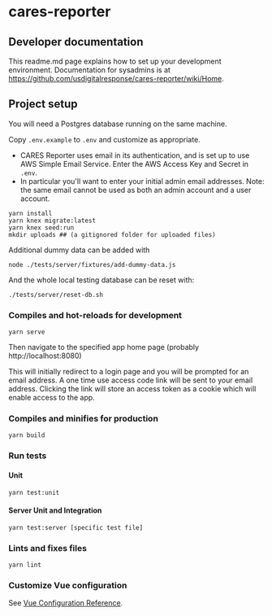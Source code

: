 # cares-reporter

## Developer documentation
This readme.md page explains how to set up your development environment. Documentation for sysadmins is at https://github.com/usdigitalresponse/cares-reporter/wiki/Home.

## Project setup
You will need a Postgres database running on the same machine.

Copy `.env.example` to `.env` and customize as appropriate.
* CARES Reporter uses email in its authentication, and is set up to use AWS Simple Email Service.  Enter the AWS Access Key and Secret in `.env`.
* In particular you'll want to enter your initial admin email addresses.  Note: the same email cannot be used as both an admin account and a user account.

```
yarn install
yarn knex migrate:latest
yarn knex seed:run
mkdir uploads ## (a gitignored folder for uploaded files)
```

Additional dummy data can be added with
```
node ./tests/server/fixtures/add-dummy-data.js
```

And the whole local testing database can be reset with:
```
./tests/server/reset-db.sh
```

### Compiles and hot-reloads for development
```
yarn serve
```

Then navigate to the specified app home page (probably http://localhost:8080)

This will initially redirect to a login page and you will be prompted for an email address. A one time use access code link will be sent to your email address. Clicking the link will store an access token as a cookie which will enable access to the app.

### Compiles and minifies for production
```
yarn build
```

### Run tests

#### Unit
```
yarn test:unit
```

#### Server Unit and Integration
```
yarn test:server [specific test file]
```


### Lints and fixes files
```
yarn lint
```

### Customize Vue configuration
See [Vue Configuration Reference](https://cli.vuejs.org/config/).
